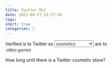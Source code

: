 ```yaml
---
title: Twitter DLC
date: 2023-04-27 23:27:54
tags:
short: true
categories: 💬
---
```


Verified is to Twitter as <select id="metaphorPicker" default="" style="height: 21px; font-size: 14px; line-height: 21px; color: rgb(51,51,51);"><optgroup label="Shitty metaphors"><option id="cosmetics" value="video games">cosmetics</option><option id="skins" value="cars">trim packages</option><option id="hats" value="Team Fortress 2">hats</option></optgroup></select> are to <input type="text" id="selectedMetaphor" value="video games" readonly="readonly" style="border: none; font-size: 14px; color: rgb(51,51,51);" >

How long until there is a Twitter cosmetic store?

<script>
	document.getElementById('metaphorPicker').onchange = function() {
		 document.getElementById('selectedMetaphor').value = this.value;
	};
</script>

